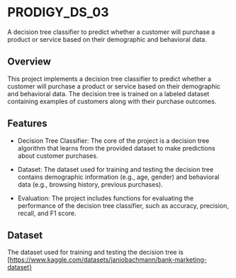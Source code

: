 # PRODIGY_DS_03
A decision tree classifier to predict whether a customer will purchase a product or service based on their demographic and behavioral data.

## Overview

This project implements a decision tree classifier to predict whether a customer will purchase a product or service based on their demographic and behavioral data. The decision tree is trained on a labeled dataset containing examples of customers along with their purchase outcomes.

## Features

- Decision Tree Classifier: The core of the project is a decision tree algorithm that learns from the provided dataset to make predictions about customer purchases.

- Dataset: The dataset used for training and testing the decision tree contains demographic information (e.g., age, gender) and behavioral data (e.g., browsing history, previous purchases).

- Evaluation: The project includes functions for evaluating the performance of the decision tree classifier, such as accuracy, precision, recall, and F1 score.

## Dataset

The dataset used for training and testing the decision tree is [https://www.kaggle.com/datasets/janiobachmann/bank-marketing-dataset}
